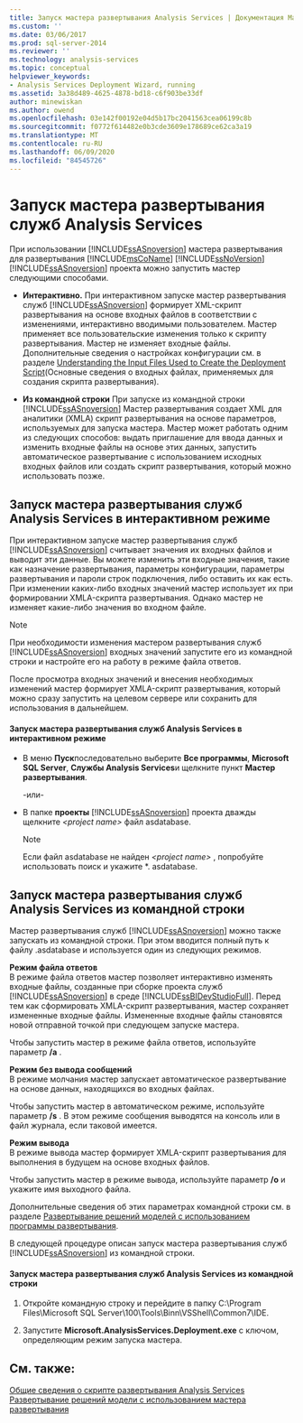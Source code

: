 ```yaml
---
title: Запуск мастера развертывания Analysis Services | Документация Майкрософт
ms.custom: ''
ms.date: 03/06/2017
ms.prod: sql-server-2014
ms.reviewer: ''
ms.technology: analysis-services
ms.topic: conceptual
helpviewer_keywords:
- Analysis Services Deployment Wizard, running
ms.assetid: 3a38d489-4625-4878-bd18-c6f903be33df
author: minewiskan
ms.author: owend
ms.openlocfilehash: 03e142f00192e04d5b17bc2041563cea06199c8b
ms.sourcegitcommit: f0772f614482e0b3cde3609e178689ce62ca3a19
ms.translationtype: MT
ms.contentlocale: ru-RU
ms.lasthandoff: 06/09/2020
ms.locfileid: "84545726"
---
```

# <a name="running-the-analysis-services-deployment-wizard"></a>Запуск мастера развертывания служб Analysis Services
  При использовании [!INCLUDE[ssASnoversion](../../includes/ssasnoversion-md.md)] мастера развертывания для развертывания [!INCLUDE[msCoName](../../includes/msconame-md.md)] [!INCLUDE[ssNoVersion](../../includes/ssnoversion-md.md)] [!INCLUDE[ssASnoversion](../../includes/ssasnoversion-md.md)] проекта можно запустить мастер следующими способами.  
  
-   **Интерактивно.** При интерактивном запуске мастер развертывания служб [!INCLUDE[ssASnoversion](../../includes/ssasnoversion-md.md)] формирует XML-скрипт развертывания на основе входных файлов в соответствии с изменениями, интерактивно вводимыми пользователем. Мастер применяет все пользовательские изменения только к скрипту развертывания. Мастер не изменяет входные файлы. Дополнительные сведения о настройках конфигурации см. в разделе [Understanding the Input Files Used to Create the Deployment Script](deployment-script-files-input-used-to-create-deployment-script.md)(Основные сведения о входных файлах, применяемых для создания скрипта развертывания).  
  
-   **Из командной строки** При запуске из командной строки [!INCLUDE[ssASnoversion](../../includes/ssasnoversion-md.md)] Мастер развертывания создает XML для аналитики (XMLA) скрипт развертывания на основе параметров, используемых для запуска мастера. Мастер может работать одним из следующих способов: выдать приглашение для ввода данных и изменить входные файлы на основе этих данных, запустить автоматическое развертывание с использованием исходных входных файлов или создать скрипт развертывания, который можно использовать позже.  
  
## <a name="running-the-analysis-services-deployment-wizard-interactively"></a>Запуск мастера развертывания служб Analysis Services в интерактивном режиме  
 При интерактивном запуске мастер развертывания служб [!INCLUDE[ssASnoversion](../../includes/ssasnoversion-md.md)] считывает значения их входных файлов и выводит эти данные. Вы можете изменить эти входные значения, такие как назначение развертывания, параметры конфигурации, параметры развертывания и пароли строк подключения, либо оставить их как есть. При изменении каких-либо входных значений мастер использует их при формировании XMLA-скрипта развертывания. Однако мастер не изменяет какие-либо значения во входном файле.  
  
> [!NOTE]  
>  При необходимости изменения мастером развертывания служб [!INCLUDE[ssASnoversion](../../includes/ssasnoversion-md.md)] входных значений запустите его из командной строки и настройте его на работу в режиме файла ответов.  
  
 После просмотра входных значений и внесения необходимых изменений мастер формирует XMLA-скрипт развертывания, который можно сразу запустить на целевом сервере или сохранить для использования в дальнейшем.  
  
#### <a name="to-run-the-analysis-services-deployment-wizard-interactively"></a>Запуск мастера развертывания служб Analysis Services в интерактивном режиме  
  
-   В меню **Пуск**последовательно выберите **Все программы**, **Microsoft SQL Server**, **Службы Analysis Services**и щелкните пункт **Мастер развертывания**.  
  
     -или-  
  
-   В папке **проекты** [!INCLUDE[ssASnoversion](../../includes/ssasnoversion-md.md)] проекта дважды щелкните *\<project name>* файл asdatabase.  
  
    > [!NOTE]  
    >  Если файл asdatabase не найден *\<project name>* , попробуйте использовать поиск и укажите *. asdatabase.  
  
## <a name="running-the-analysis-services-deployment-wizard-at-the-command-prompt"></a>Запуск мастера развертывания служб Analysis Services из командной строки  
 Мастер развертывания служб [!INCLUDE[ssASnoversion](../../includes/ssasnoversion-md.md)] можно также запускать из командной строки. При этом вводится полный путь к файлу .asdatabase и используется один из следующих режимов.  
  
 **Режим файла ответов**  
 В режиме файла ответов мастер позволяет интерактивно изменять входные файлы, созданные при сборке проекта служб [!INCLUDE[ssASnoversion](../../includes/ssasnoversion-md.md)] в среде [!INCLUDE[ssBIDevStudioFull](../../includes/ssbidevstudiofull-md.md)]. Перед тем как сформировать XMLA-скрипт развертывания, мастер сохраняет измененные входные файлы. Измененные входные файлы становятся новой отправной точкой при следующем запуске мастера.  
  
 Чтобы запустить мастер в режиме файла ответов, используйте параметр **/a** .  
  
 **Режим без вывода сообщений**  
 В режиме молчания мастер запускает автоматическое развертывание на основе данных, находящихся во входных файлах.  
  
 Чтобы запустить мастер в автоматическом режиме, используйте параметр **/s** . В этом режиме сообщения выводятся на консоль или в файл журнала, если таковой имеется.  
  
 **Режим вывода**  
 В режиме вывода мастер формирует XMLA-скрипт развертывания для выполнения в будущем на основе входных файлов.  
  
 Чтобы запустить мастер в режиме вывода, используйте параметр **/o** и укажите имя выходного файла.  
  
 Дополнительные сведения об этих параметрах командной строки см. в разделе [Развертывание решений моделей с использованием программы развертывания](deploy-model-solutions-with-the-deployment-utility.md).  
  
 В следующей процедуре описан запуск мастера развертывания служб [!INCLUDE[ssASnoversion](../../includes/ssasnoversion-md.md)] из командной строки.  
  
#### <a name="to-run-the-analysis-services-deployment-wizard-at-the-command-prompt"></a>Запуск мастера развертывания служб Analysis Services из командной строки  
  
1.  Откройте командную строку и перейдите в папку C:\Program Files\Microsoft SQL Server\100\Tools\Binn\VSShell\Common7\IDE.  
  
2.  Запустите **Microsoft.AnalysisServices.Deployment.exe** с ключом, определяющим режим запуска мастера.  
  
## <a name="see-also"></a>См. также:  
 [Общие сведения о скрипте развертывания Analysis Services](understanding-the-analysis-services-deployment-script.md)   
 [Развертывание решений модели с использованием мастера развертывания](deploy-model-solutions-using-the-deployment-wizard.md)  
  
  
